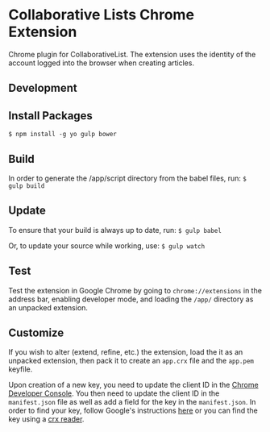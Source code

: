 # Collaborative Lists Chrome Extension
Chrome plugin for CollaborativeList. The extension uses the identity of the account logged into the browser when creating articles.

## Development
## Install Packages
`$ npm install -g yo gulp bower`

## Build
In order to generate the /app/script directory from the babel files, run:
`$ gulp build`

## Update
To ensure that your build is always up to date, run:
`$ gulp babel`

Or, to update your source while working, use:
`$ gulp watch`

## Test
Test the extension in Google Chrome by going to `chrome://extensions` in the address bar, enabling developer mode, and loading the `/app/` directory as an unpacked extension.

## Customize
If you wish to alter (extend, refine, etc.) the extension, load the it as an unpacked extension, then pack it to create an `app.crx` file and the `app.pem` keyfile. 

Upon creation of a new key, you need to update the client ID in the [Chrome Developer Console](https://console.developers.google.com). You then need to update the client ID in the `manifest.json` file as well as add a field for the key in the `manifest.json`. In order to find your key, follow Google's instructions [here](https://developer.chrome.com/apps/app_identity#copy_key) or you can find the key using a [crx reader](https://robwu.nl/crxviewer/).
